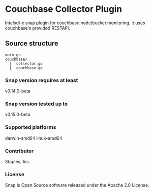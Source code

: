 # Couchbase Collector Plugin
Intelsdi-x snap plugin for couchbase node/bucket monitoring. It uses couchbase's provided RESTAPI.  

## Source structure
```
main.go
couchbase/
  |  collector.go
  |  couchbase.go
```

### Snap version requires at least
v0.14.0-beta

### Snap version tested up to
v0.15.0-beta

### Supported platforms
darwin-amd64
linux-amd64

### Contributor
Staples, Inc.

### License
Snap is Open Source software released under the Apache 2.0 License.
